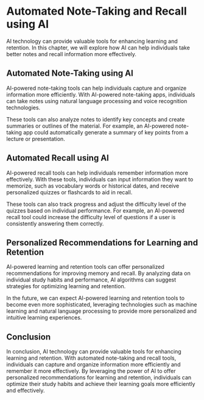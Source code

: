 Automated Note-Taking and Recall using AI
==============================================================================================

AI technology can provide valuable tools for enhancing learning and retention. In this chapter, we will explore how AI can help individuals take better notes and recall information more effectively.

Automated Note-Taking using AI
------------------------------

AI-powered note-taking tools can help individuals capture and organize information more efficiently. With AI-powered note-taking apps, individuals can take notes using natural language processing and voice recognition technologies.

These tools can also analyze notes to identify key concepts and create summaries or outlines of the material. For example, an AI-powered note-taking app could automatically generate a summary of key points from a lecture or presentation.

Automated Recall using AI
-------------------------

AI-powered recall tools can help individuals remember information more effectively. With these tools, individuals can input information they want to memorize, such as vocabulary words or historical dates, and receive personalized quizzes or flashcards to aid in recall.

These tools can also track progress and adjust the difficulty level of the quizzes based on individual performance. For example, an AI-powered recall tool could increase the difficulty level of questions if a user is consistently answering them correctly.

Personalized Recommendations for Learning and Retention
-------------------------------------------------------

AI-powered learning and retention tools can offer personalized recommendations for improving memory and recall. By analyzing data on individual study habits and performance, AI algorithms can suggest strategies for optimizing learning and retention.

In the future, we can expect AI-powered learning and retention tools to become even more sophisticated, leveraging technologies such as machine learning and natural language processing to provide more personalized and intuitive learning experiences.

Conclusion
----------

In conclusion, AI technology can provide valuable tools for enhancing learning and retention. With automated note-taking and recall tools, individuals can capture and organize information more efficiently and remember it more effectively. By leveraging the power of AI to offer personalized recommendations for learning and retention, individuals can optimize their study habits and achieve their learning goals more efficiently and effectively.

